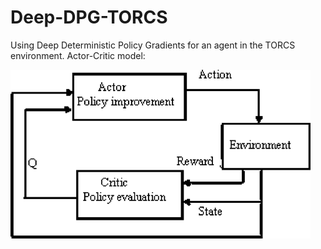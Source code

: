 # Deep-DPG-TORCS
Using Deep Deterministic Policy Gradients for an agent in the TORCS environment.
Actor-Critic model:

<img src="./model/ac-model.png" width = "480" height = "270" align=center /> 
